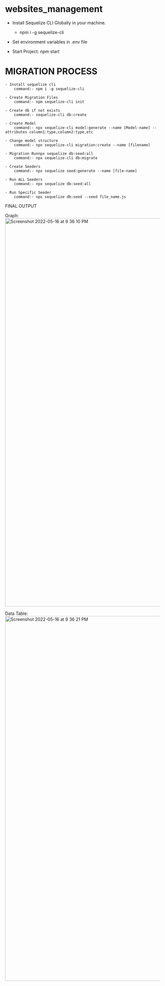 # websites_management

- Install Sequelize CLI Globally in your machine.
    - npm i -g sequelize-cli

- Set environment variables in .env file

- Start Project: npm start 


# MIGRATION PROCESS

    - Install sequelize cli
        command:- npm i -g sequelize-cli

    - Create Migration Files
        command:- npm sequelize-cli init

    - Create db if not exists
        command:- sequelize-cli db:create

    - Create Model
        command:- npx sequelize-cli model:generate --name [Model-name] --attributes column1:type,column2:type,etc

    - Change model structure
        command:- npx sequelize-cli migration:create --name [filename]

    - Migration Runnpx sequelize db:seed:all
        command:- npx sequelize-cli db:migrate

    - Create Seeders
        command:- npx sequelize seed:generate --name [file-name]

    - Run ALL Seeders
        command:- npx sequelize db:seed:all

    - Run Specific Seeder
        command:- npx sequelize db:seed --seed file_name.js

FINAL OUTPUT

Graph:
<img width="1259" alt="Screenshot 2022-05-16 at 9 36 10 PM" src="https://user-images.githubusercontent.com/998852/168636481-2eb98983-c382-450c-ad57-7c4ba08c3cc7.png">

Data Table:
<img width="1183" alt="Screenshot 2022-05-16 at 9 36 21 PM" src="https://user-images.githubusercontent.com/998852/168636545-598e728a-36c6-4c14-9cce-773c21c40344.png">
